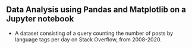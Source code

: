 ## Data Analysis using Pandas and Matplotlib on a Jupyter notebook
- A dataset consisting of a query counting the number of posts by language tags per day on Stack Overflow, from 2008-2020.
